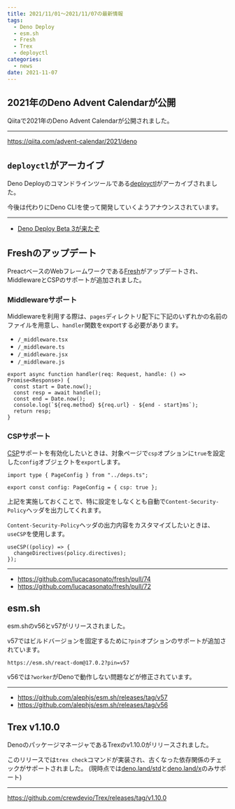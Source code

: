 ```yaml
---
title: 2021/11/01〜2021/11/07の最新情報
tags:
  - Deno Deploy
  - esm.sh
  - Fresh
  - Trex
  - deployctl
categories:
  - news
date: 2021-11-07
---
```


## 2021年のDeno Advent Calendarが公開

Qiitaで2021年のDeno Advent Calendarが公開されました。

---

https://qiita.com/advent-calendar/2021/deno

## `deployctl`がアーカイブ

Deno Deployのコマンドラインツールである[deployctl](https://github.com/denoland/deployctl)がアーカイブされました。

今後は代わりにDeno CLIを使って開発していくようアナウンスされています。

---

- [Deno Deploy Beta 3が来たぞ](https://zenn.dev/kawarimidoll/articles/b8128d11223bf6)

## Freshのアップデート

PreactベースのWebフレームワークである[Fresh](https://github.com/lucacasonato/fresh)がアップデートされ、MiddlewareとCSPのサポートが追加されました。

### Middlewareサポート

Middlewareを利用する際は、`pages`ディレクトリ配下に下記のいずれかの名前のファイルを用意し、`handler`関数をexportする必要があります。

- `/_middleware.tsx`
- `/_middleware.ts`
- `/_middleware.jsx`
- `/_middleware.js`

```tsx
export async function handler(req: Request, handle: () => Promise<Response>) {
  const start = Date.now();
  const resp = await handle();
  const end = Date.now();
  console.log(`${req.method} ${req.url} - ${end - start}ms`);
  return resp;
}
```

### CSPサポート

[CSP](https://developer.mozilla.org/ja/docs/Web/HTTP/CSP)サポートを有効化したいときは、対象ページで`csp`オプションに`true`を設定した`config`オブジェクトを`export`します。

```tsx
import type { PageConfig } from "../deps.ts";

export const config: PageConfig = { csp: true };
```

上記を実施しておくことで、特に設定をしなくとも自動で`Content-Security-Policy`ヘッダを出力してくれます。

`Content-Security-Policy`ヘッダの出力内容をカスタマイズしたいときは、`useCSP`を使用します。

```tsx
useCSP((policy) => {
  changeDirectives(policy.directives);
});
```

---

- https://github.com/lucacasonato/fresh/pull/74
- https://github.com/lucacasonato/fresh/pull/72

## esm.sh

esm.shのv56とv57がリリースされました。

v57ではビルドバージョンを固定するために`?pin`オプションのサポートが追加されています。

```
https://esm.sh/react-dom@17.0.2?pin=v57
```

v56では`?worker`がDenoで動作しない問題などが修正されています。

---

- https://github.com/alephjs/esm.sh/releases/tag/v57
- https://github.com/alephjs/esm.sh/releases/tag/v56

## Trex v1.10.0

DenoのパッケージマネージャであるTrexのv1.10.0がリリースされました。

このリリースでは`trex check`コマンドが実装され、古くなった依存関係のチェックがサポートされました。 (現時点では[deno.land/std](https://deno.land/std)と[deno.land/x](https://deno.land/x)のみサポート)

---

https://github.com/crewdevio/Trex/releases/tag/v1.10.0
